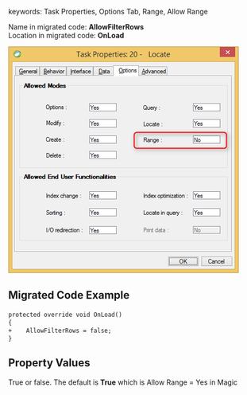 ﻿keywords: Task Properties, Options Tab, Range, Allow Range

Name in migrated code: **AllowFilterRows**  
Location in migrated code: **OnLoad**


![Range](Range.png)

## Migrated Code Example


```csdiff   
protected override void OnLoad()
{
+    AllowFilterRows = false;
}
``` 

    



## Property Values
True or false. The default is **True** which is Allow Range = Yes in Magic